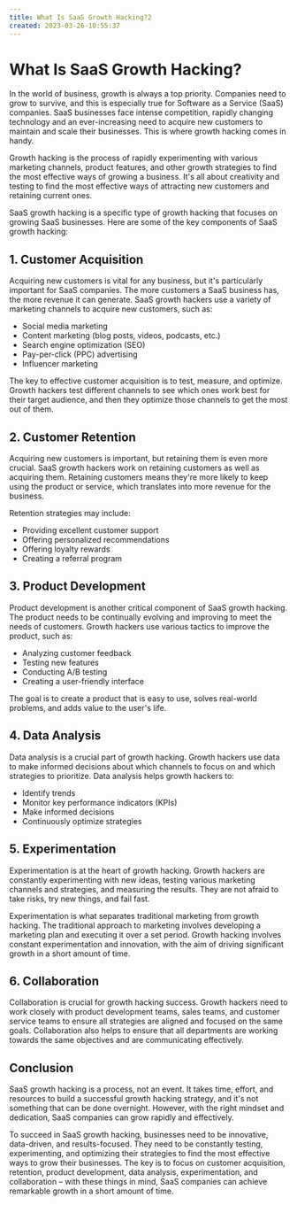 ```yaml
---
title: What Is SaaS Growth Hacking?2
created: 2023-03-26-10:55:37
---
```


# What Is SaaS Growth Hacking?

In the world of business, growth is always a top priority. Companies need to grow to survive, and this is especially true for Software as a Service (SaaS) companies. SaaS businesses face intense competition, rapidly changing technology and an ever-increasing need to acquire new customers to maintain and scale their businesses. This is where growth hacking comes in handy.

Growth hacking is the process of rapidly experimenting with various marketing channels, product features, and other growth strategies to find the most effective ways of growing a business. It's all about creativity and testing to find the most effective ways of attracting new customers and retaining current ones.

SaaS growth hacking is a specific type of growth hacking that focuses on growing SaaS businesses. Here are some of the key components of SaaS growth hacking:

## 1. Customer Acquisition

Acquiring new customers is vital for any business, but it's particularly important for SaaS companies. The more customers a SaaS business has, the more revenue it can generate. SaaS growth hackers use a variety of marketing channels to acquire new customers, such as:

- Social media marketing
- Content marketing (blog posts, videos, podcasts, etc.)
- Search engine optimization (SEO)
- Pay-per-click (PPC) advertising
- Influencer marketing

The key to effective customer acquisition is to test, measure, and optimize. Growth hackers test different channels to see which ones work best for their target audience, and then they optimize those channels to get the most out of them.

## 2. Customer Retention

Acquiring new customers is important, but retaining them is even more crucial. SaaS growth hackers work on retaining customers as well as acquiring them. Retaining customers means they're more likely to keep using the product or service, which translates into more revenue for the business.

Retention strategies may include:

- Providing excellent customer support
- Offering personalized recommendations
- Offering loyalty rewards
- Creating a referral program

## 3. Product Development

Product development is another critical component of SaaS growth hacking. The product needs to be continually evolving and improving to meet the needs of customers. Growth hackers use various tactics to improve the product, such as:

- Analyzing customer feedback
- Testing new features
- Conducting A/B testing
- Creating a user-friendly interface

The goal is to create a product that is easy to use, solves real-world problems, and adds value to the user's life.

## 4. Data Analysis

Data analysis is a crucial part of growth hacking. Growth hackers use data to make informed decisions about which channels to focus on and which strategies to prioritize. Data analysis helps growth hackers to:

- Identify trends
- Monitor key performance indicators (KPIs)
- Make informed decisions
- Continuously optimize strategies

## 5. Experimentation

Experimentation is at the heart of growth hacking. Growth hackers are constantly experimenting with new ideas, testing various marketing channels and strategies, and measuring the results. They are not afraid to take risks, try new things, and fail fast.

Experimentation is what separates traditional marketing from growth hacking. The traditional approach to marketing involves developing a marketing plan and executing it over a set period. Growth hacking involves constant experimentation and innovation, with the aim of driving significant growth in a short amount of time.

## 6. Collaboration

Collaboration is crucial for growth hacking success. Growth hackers need to work closely with product development teams, sales teams, and customer service teams to ensure all strategies are aligned and focused on the same goals. Collaboration also helps to ensure that all departments are working towards the same objectives and are communicating effectively.

## Conclusion

SaaS growth hacking is a process, not an event. It takes time, effort, and resources to build a successful growth hacking strategy, and it's not something that can be done overnight. However, with the right mindset and dedication, SaaS companies can grow rapidly and effectively.

To succeed in SaaS growth hacking, businesses need to be innovative, data-driven, and results-focused. They need to be constantly testing, experimenting, and optimizing their strategies to find the most effective ways to grow their businesses. The key is to focus on customer acquisition, retention, product development, data analysis, experimentation, and collaboration – with these things in mind, SaaS companies can achieve remarkable growth in a short amount of time.

